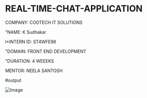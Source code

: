 # REAL-TIME-CHAT-APPLICATION

COMPANY: CODTECH IT SOLUTIONS

"NAME: K Sudhakar

I*INTERN ID: ST4WFE98

"DOMAIN: FRONT END DEVELOPMENT

"DURATION: 4 WEEEKS

MENTOR: NEELA SANTOSH

#output

![Image](https://github.com/user-attachments/assets/e7292619-a7f6-4b1e-bd98-2b8ae8817997)
